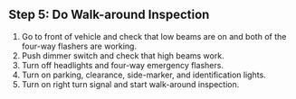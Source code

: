 ## Step 5: Do Walk-around Inspection
1. Go to front of vehicle and check that low beams are on and both of the four-way flashers are working.
2. Push dimmer switch and check that high beams work.
3. Turn off headlights and four-way emergency flashers.
4. Turn on parking, clearance, side-marker, and identification lights.
5. Turn on right turn signal and start walk-around inspection.